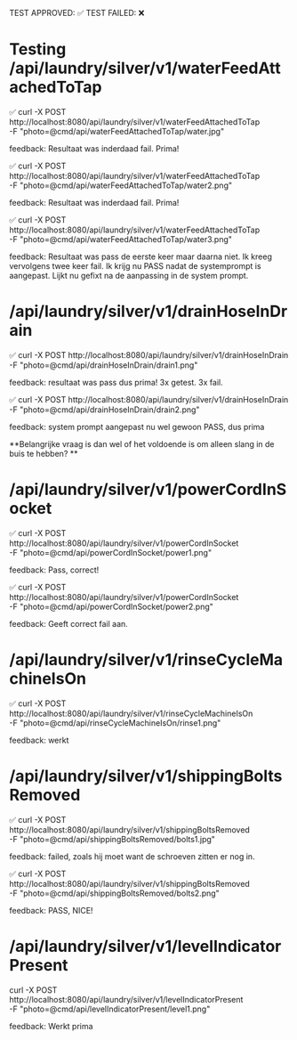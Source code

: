 TEST APPROVED: ✅ 
TEST FAILED: ❌

# Testing /api/laundry/silver/v1/waterFeedAttachedToTap 

✅ 
curl -X POST http://localhost:8080/api/laundry/silver/v1/waterFeedAttachedToTap \
  -F "photo=@cmd/api/waterFeedAttachedToTap/water.jpg"

feedback: Resultaat was inderdaad fail. Prima!

✅ 
curl -X POST http://localhost:8080/api/laundry/silver/v1/waterFeedAttachedToTap \
  -F "photo=@cmd/api/waterFeedAttachedToTap/water2.png"

feedback: Resultaat was inderdaad fail. Prima!

✅ 
curl -X POST http://localhost:8080/api/laundry/silver/v1/waterFeedAttachedToTap \
  -F "photo=@cmd/api/waterFeedAttachedToTap/water3.png"

feedback: Resultaat was pass de eerste keer maar daarna niet. Ik kreeg vervolgens twee keer fail. 
Ik krijg nu PASS nadat de systemprompt is aangepast. Lijkt nu gefixt na de aanpassing in de system prompt.


# /api/laundry/silver/v1/drainHoseInDrain

✅ 
curl -X POST http://localhost:8080/api/laundry/silver/v1/drainHoseInDrain \
  -F "photo=@cmd/api/drainHoseInDrain/drain1.png"

feedback: resultaat was pass dus prima! 3x getest. 3x fail. 

✅ 
curl -X POST http://localhost:8080/api/laundry/silver/v1/drainHoseInDrain \
  -F "photo=@cmd/api/drainHoseInDrain/drain2.png"

feedback: system prompt aangepast nu wel gewoon PASS, dus prima 

**Belangrijke vraag is dan wel of het voldoende is om alleen slang in de buis te hebben? **

# /api/laundry/silver/v1/powerCordInSocket

✅ 
curl -X POST http://localhost:8080/api/laundry/silver/v1/powerCordInSocket \
  -F "photo=@cmd/api/powerCordInSocket/power1.png"

feedback: Pass, correct!

✅ 
curl -X POST http://localhost:8080/api/laundry/silver/v1/powerCordInSocket \
  -F "photo=@cmd/api/powerCordInSocket/power2.png"

feedback: Geeft correct fail aan. 


# /api/laundry/silver/v1/rinseCycleMachineIsOn

✅
curl -X POST http://localhost:8080/api/laundry/silver/v1/rinseCycleMachineIsOn \
  -F "photo=@cmd/api/rinseCycleMachineIsOn/rinse1.png"

feedback: werkt

# /api/laundry/silver/v1/shippingBoltsRemoved
✅
curl -X POST http://localhost:8080/api/laundry/silver/v1/shippingBoltsRemoved \
  -F "photo=@cmd/api/shippingBoltsRemoved/bolts1.jpg"

feedback: failed, zoals hij moet want de schroeven zitten er nog in. 

✅
curl -X POST http://localhost:8080/api/laundry/silver/v1/shippingBoltsRemoved \
  -F "photo=@cmd/api/shippingBoltsRemoved/bolts2.png"

feedback: PASS, NICE!

# /api/laundry/silver/v1/levelIndicatorPresent

curl -X POST http://localhost:8080/api/laundry/silver/v1/levelIndicatorPresent \
  -F "photo=@cmd/api/levelIndicatorPresent/level1.png"

feedback: Werkt prima